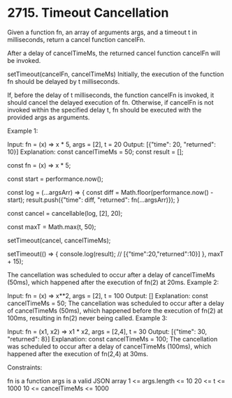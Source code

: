 # 2715. Timeout Cancellation

Given a function fn, an array of arguments args, and a timeout t in milliseconds, return a cancel function cancelFn.

After a delay of cancelTimeMs, the returned cancel function cancelFn will be invoked.

setTimeout(cancelFn, cancelTimeMs)
Initially, the execution of the function fn should be delayed by t milliseconds.

If, before the delay of t milliseconds, the function cancelFn is invoked, it should cancel the delayed execution of fn. Otherwise, if cancelFn is not invoked within the specified delay t, fn should be executed with the provided args as arguments.

 

Example 1:

Input: fn = (x) => x * 5, args = [2], t = 20
Output: [{"time": 20, "returned": 10}]
Explanation: 
const cancelTimeMs = 50;
const result = [];

const fn = (x) => x * 5;

const start = performance.now();

const log = (...argsArr) => {
    const diff = Math.floor(performance.now() - start);
    result.push({"time": diff, "returned": fn(...argsArr)});
}
     
const cancel = cancellable(log, [2], 20);

const maxT = Math.max(t, 50);
          
setTimeout(cancel, cancelTimeMs);

setTimeout(() => {
     console.log(result); // [{"time":20,"returned":10}]
}, maxT + 15);

The cancellation was scheduled to occur after a delay of cancelTimeMs (50ms), which happened after the execution of fn(2) at 20ms.
Example 2:

Input: fn = (x) => x**2, args = [2], t = 100
Output: []
Explanation: 
const cancelTimeMs = 50;
The cancellation was scheduled to occur after a delay of cancelTimeMs (50ms), which happened before the execution of fn(2) at 100ms, resulting in fn(2) never being called.
Example 3:

Input: fn = (x1, x2) => x1 * x2, args = [2,4], t = 30
Output: [{"time": 30, "returned": 8}]
Explanation: 
const cancelTimeMs = 100;
The cancellation was scheduled to occur after a delay of cancelTimeMs (100ms), which happened after the execution of fn(2,4) at 30ms.
 

Constraints:

fn is a function
args is a valid JSON array
1 <= args.length <= 10
20 <= t <= 1000
10 <= cancelTimeMs <= 1000
